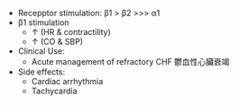 - Recepptor stimulation: β1 > β2 >>> α1
- β1 stimulation  
	- ↑ (HR & contractility)
	- ↑ (CO & SBP)
- Clinical Use:
	- Acute management of refractory CHF 鬱血性心臟衰竭
- Side effects:
	- Cardiac arrhythmia
	- Tachycardia